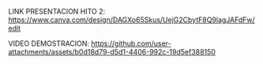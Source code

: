LINK PRESENTACION HITO 2:
https://www.canva.com/design/DAGXo65Skus/UejG2CbytF8Q9lagJAFdFw/edit

VIDEO DEMOSTRACION:
https://github.com/user-attachments/assets/b0d18d79-d5d1-4406-992c-19d5ef388150
